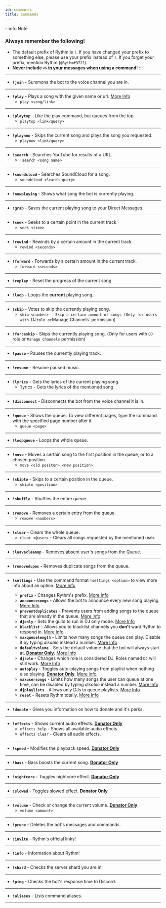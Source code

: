 ```yaml
---
id: commands
title: Commands
---
```


:::info Note
### Always remember the following!
- The default prefix of Rythm is `!`. If you have changed your prefix to something else, please use your prefix instead of `!`. If you forget your prefix, mention Rythm (`@Rythm#3722`). 
- **Never include `<>` in your messages when using a command!**
:::

---
<!-- Song-related commands -->
- **`!join`** - Summons the bot to the voice channel you are in.
--- 
- **`!play`** - Plays a song with the given name or url. [More Info](/play_song)
    - `play <song/link>` 
---
- **`!playtop`** - Like the play command, but queues from the top. 
    - `playtop <link/query>`
--- 
- **`!playnow`** - Skips the current song and plays the song you requested.
    - `playnow <link/query>`
--- 
- **`!search`** - Searches YouTube for results of a URL.
    - `!search <song name>`
--- 
- **`!soundcloud`** - Searches SoundCloud for a song.
    - `soundcloud <Search query>`
--- 
- **`!nowplaying`** - Shows what song the bot is currently playing.
--- 
- **`!grab`** - Saves the current playing song to your Direct Messages.
---
- **`!seek`** - Seeks to a certain point in the current track.
    - `seek <time>`
--- 
- **`!rewind`** - Rewinds by a certain amount in the current track. 
    - `rewind <seconds>`
--- 
- **`!forward`** - Forwards by a certain amount in the current track.
    - `forward <seconds>`
--- 
- **`!replay`** - Reset the progress of the current song 
--- 
- **`!loop`** - Loops the **current** playing song.
--- 
- **`!skip`** - Votes to skip the currently playing song.
    - `skip <number> - Skip a certain amount of songs (Only for users with `DJ` role or `Manage Channels` permission)
--- 
- **`!forceskip`** - Skips the currently playing song. (Only for users with `DJ` role or `Manage Channels` permission)
--- 
- **`!pause`** - Pauses the currently playing track. 
--- 
- **`!resume`** - Resume paused music.
--- 
- **`!lyrics`** - Gets the lyrics of the current playing song.
    - `lyrics <song name> - Gets the lyrics of the mentioned song.
--- 
- **`!disconnect`** - Disconnects the bot from the voice channel it is in.
---
<!-- Queue-related commands -->
- **`!queue`** - Shows the queue. To view different pages, type the command with the specified page number after it
    - `queue <page>`
--- 
- **`!loopqueue`** - Loops the whole queue.
--- 
- **`!move`** - Moves a certain song to the first position in the queue, or to a chosen position.	 
    - `move <old positon> <new position>`
--- 
- **`!skipto`** - Skips to a certain position in the queue. 
    - `skipto <position>`
--- 
- **`!shuffle`** -  Shuffles the entire queue. 
--- 
- **`!remove`** - Removes a certain entry from the queue.
    - `remove <numbers>`
---
- **`!clear`** - Clears the whole queue. 
    - `clear <@user>` - Clears all songs requested by the mentioned user.
--- 
- **`!leavecleanup`** - Removes absent user's songs from the Queue.
---
- **`!removedupes`** - Removes duplicate songs from the queue.
--- 
<!-- Settings-related commands -->
- **`!settings`** - Use the command format `!settings <option>` to view more info about an option. [More Info](/settings)

    - **`prefix`** - Changes Rythm's prefix. [More Info](/settings#prefix)
    - **`announcesongs`** - Allows the bot to announce every new song playing. [More Info](/settings#announce-songs)
    - **`preventduplicates`** - Prevents users from adding songs to the queue that are already in the queue. [More Info](/settings#duplicate-song-preventation)
    - **`djonly`** - Sets the guild to run in DJ only mode. [More Info](/settings#dj-only-mode)
    - **`blacklist`** - Allows you to blacklist channels you **don't** want Rythm to respond in. [More Info](/settings#blacklist)
    - **`maxqueuelength`** - Limits how many songs the queue can play. Disable it by typing *disable* instead a number. [More Info](/settings#max-queue-length)
    - **`defaultvolume`** - Sets the default volume that the bot will always start at. [**Donator Only**](https://rythmbot.co/donate?do). [More Info](/settings#default-volume)
    - **`djrole`** - Changes which role is considered DJ. Roles named `DJ` will still work. [More Info](/settings#dj-role)
    - **`autoplay`** - Toggles auto-playing songs from playlist when nothing else playing. [**Donator Only**](https://rythmbot.co/donate?do). [More Info](/settings#autoplay)
    - **`maxusersongs`** - Limits how many songs the user can queue at one time, can be disabled by typing *disable* instead a number. [More Info](/settings#max-user-songs)
    - **`djplaylists`** - Allows only DJs to queue playlists. [More Info](/settings#dj-only-playlists)
    - **`reset`** - Resets Rythm totally. [More Info](/settings#reset)
--- 
<!-- Donators-related commands -->
- **`!donate`** - Gives you information on how to donate and it's perks.
--- 
- **`!effects`** - Shows current audio effects.  [**Donator Only**](https://rythmbot.co/donate?do)
    - `effects help` - Shows all available audio effects.
    - `effects clear` - Clears all audio effects.
---
- **`!speed`** - Modifies the playback speed.  [**Donator Only**](https://rythmbot.co/donate?do)
---
- **`!bass`** - Bass boosts the current song.  [**Donator Only**](https://rythmbot.co/donate?do)
---
- **`!nightcore`** - Toggles nightcore effect.  [**Donator Only**](https://rythmbot.co/donate?do)
---
- **`!slowed`** - Toggles slowed effect.  [**Donator Only**](https://rythmbot.co/donate?do)
---
- **`!volume`** - Check or change the current volume.   [**Donator Only**](https://rythmbot.co/donate?do)
    - `volume <amount>`
--- 
<!-- Bot-related commands -->
- **`!prune`** - Deletes the bot's messages and commands.
--- 
- **`!invite`** - Rythm's official links! 
--- 
- **`!info`** - Information about Rythm!
--- 
- **`!shard`** - Checks the server shard you are in
--- 
- **`!ping`** - Checks the bot's response time to Discord.
---
- **`!aliases`** - Lists command aliases.
--- 
